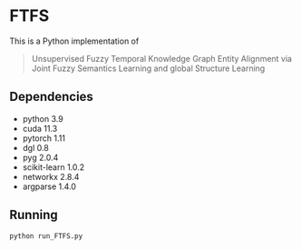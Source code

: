 # FTFS

This is a Python implementation of 

> Unsupervised Fuzzy Temporal Knowledge Graph Entity Alignment via Joint Fuzzy Semantics Learning and global Structure Learning


Dependencies
--------------------------------
- python 3.9
- cuda 11.3
- pytorch 1.11
- dgl 0.8
- pyg 2.0.4
- scikit-learn 1.0.2
- networkx 2.8.4
- argparse 1.4.0


Running
--------------------------------------------------------------------
```
python run_FTFS.py
```